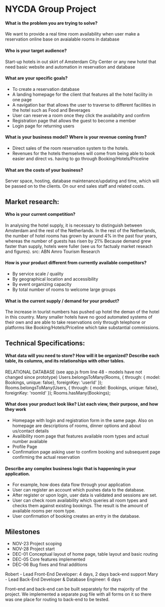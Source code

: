 # NYCDA Group Project

#### What is the problem you are trying to solve?
We want to provide a real time room availability when user make a reservation online base on avaialable rooms in database 

#### Who is your target audience?
Start-up hotels in out skirt of Amsterdam City Center or any new hotel that need basic website and automation in reservation and database

#### What are your specific goals?
- To create a reservation database 
- A landing homepage for the client that features all the hotel facility in one page
- A navigation bar that allows the user to traverse to different facilities in the hotel such as Food and Beverages
- User can reserve a room once they click the availabilty and confirm
- Registration page that allows the guest to become a member
- Login page for returning users 



#### What is your business model? Where is your revenue coming from?
- Direct sales of the room reservation system to the hotels.
- Revenues for the hotels themselves will come from being able to book easier and direct vs. having to go through Booking/Hotels/Priceline

#### What are the costs of your business?
Server space, hosting, database maintenance/updating and time, which will be passed on to the clients.
On our end sales staff and related costs.

## Market research:
#### Who is your current competition?
In analysing the hotel supply, it is necessary to distinguish between Amsterdam and the rest of the Netherlands. In the rest of the Netherlands, the number of hotel rooms has grown by around 4% in the past four years, whereas the number of guests has risen by 21% Because demand grew faster than supply, hotels were fuller (see us for factualy market reseach and figures). src: ABN Amro Tourism Research

#### How is your product different from currently available competitors?
- By service scale / quality
- By geographical location and accessibility
- By event organizing capacity
- By total number of rooms to welcome large groups

#### What is the current supply / demand for your product?
The increase in tourist numbers has pushed up hotel the deman of the hotel in this country. Many smaller hotels have no good automated systems of their own and are able to take reservations only through telephone or platforms like Booking/Hotels/Priceline which take substantial commissions.
	
 
## Technical Specifications:
#### What data will you need to store? How will it be organized? Describe each table, its columns, and its relationships with other tables.
RELATIONAL DATABASE (see app.js from line 48 - models have not changed since prototype)
Users.belongsToMany(Rooms, { through: { model: Bookings, unique: false}, foreignKey: 'userId' });
Rooms.belongsToMany(Users, { through: { model: Bookings, unique: false}, foreignKey: 'roomId' });
Rooms.hasMany(Bookings);

#### What does your product look like? List each view, their purpose, and how they work
 - Homepage with login and registration form in the same page. Also on homepage are descriptions of rooms, dinner options and about us/contact details
 - Availibility room page that features available room types and actual number available
 - Profile Page
 - Confirmation page asking user to confirm booking and subsequent page confirming the actual reservation

#### Describe any complex business logic that is happening in your application. 
- For example, how does data flow through your application
 - User can register an account which pushes data to the database.
 - After register or upon login, user data is validated and sessions are set.
 - User can check room availability which queries all room types and checks them against existing bookings. The result is the amount of available rooms per room type.
 - User confirmation of booking creates an entry in the database.

## Milestones
 - NOV-23 Project scoping
 - NOV-28 Project start
 - DEC-01 Conceptual layout of home page, table layout and basic routing
 - DEC-05 Core features implemented
 - DEC-06 Bug fixes and final additions

Robert - Lead Front-End Developer: 4 days, 2 days back-end support
Mary - Lead Back-End Developer & Database Engineer: 6 days

Front-end and  back-end can be built separately for the majority of the project. We implemented a separate pug file with all forms on it so there was one place for routing to back-end to be tested.
